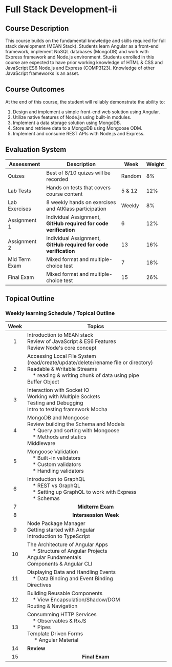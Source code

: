 # Full Stack Development-ii

## Course Description

This course builds on the fundamental knowledge and skills required for full stack development (MEAN
Stack). Students learn Angular as a front-end framework, implement NoSQL databases (MongoDB) and
work with Express framework and Node.js environment. Students enrolled in this course are expected to
have prior working knowledge of HTML & CSS and JavaScript ES6 Node.js and Express (COMP3123).
Knowledge of other JavaScript frameworks is an asset.

## Course Outcomes

At the end of this course, the student will reliably demonstrate the ability to:
1. Design and implement a simple front-end web solution using Angular.
2. Utilize native features of Node.js using built-in modules.
3. Implement a data storage solution using MongoDB.
4. Store and retrieve data to a MongoDB using Mongoose ODM.
5. Implement and consume REST APIs with Node.js and Express.

## Evaluation System

| Assessment | Description | Week | Weight |
| ---------- | ----------- | ---- | ------ |
| Quizes | Best of 8/10 quizes will be recorded | Random | 8% |
| Lab Tests | Hands on tests that covers course content | 5 & 12 | 12% |
| Lab Exercises | 8 weekly hands on exercises and AtKlass participation | Weekly | 8% |
| Assignment 1 | Individual Assignment, **GitHub required for code verification** | 6 | 12% |
| Assignment 2 | Individual Assignment, **GitHub required for code verification** | 13 | 16% |
| Mid Term Exam | Mixed format and multiple-choice test | 7 | 18% |
| Final Exam | Mixed format and multiple-choice test | 15 | 26% |

## Topical Outline
### Weekly learning Schedule / Topical Outline

| Week | Topics |
| :--: | ------ |
| 1 | Introduction to MEAN stack<br> Review of JavaScript & ES6 Features<br> Review Node's core concept
| 2 | Accessing Local File System (read/create/update/delete/rename file or directory)<br> Readable & Writable Streams<br>&nbsp;&nbsp;&nbsp;&nbsp;* reading & writing chunk of data using pipe<br> Buffer Object |
| 3 | Interaction with Socket IO<br> Working with Multiple Sockets<br> Testing and Debugging<br> Intro to testing framework Mocha |
| 4 | MongoDB and Mongoose<br> Review building the Schema and Models<br>&nbsp;&nbsp;&nbsp;&nbsp;* Query and sorting with Mongoose<br>&nbsp;&nbsp;&nbsp;&nbsp;* Methods and statics<br> Middleware |
| 5 | Mongoose Validation<br>&nbsp;&nbsp;&nbsp;&nbsp;* Built-in validators<br>&nbsp;&nbsp;&nbsp;&nbsp;* Custom validators<br>&nbsp;&nbsp;&nbsp;&nbsp;* Handling validators |
| 6 | Introduction to GraphQL<br>&nbsp;&nbsp;&nbsp;&nbsp;* REST vs GraphQL<br>&nbsp;&nbsp;&nbsp;&nbsp;* Setting up GraphQL to work with Express<br>&nbsp;&nbsp;&nbsp;&nbsp;* Schemas |
| 7 | <center>**Midterm Exam**</center> |
| 8 | <center>**Intersession Week**</center> |
| 9 | Node Package Manager<br> Getting started with Angular<br> Introduction to TypeScript |
| 10 | The Architecture of Angular Apps<br>&nbsp;&nbsp;&nbsp;&nbsp;* Structure of Angular Projects<br> Angular Fundamentals<br> Components & Angular CLI |
| 11 | Displaying Data and Handling Events<br>&nbsp;&nbsp;&nbsp;&nbsp;* Data Binding and Event Binding<br> Directives |
| 12 | Building Reusable Components<br>&nbsp;&nbsp;&nbsp;&nbsp;* View Encapsulation/Shadow/DOM<br> Routing & Navigation |
| 13 | Consumming HTTP Services<br>&nbsp;&nbsp;&nbsp;&nbsp;* Observables & RxJS<br>&nbsp;&nbsp;&nbsp;&nbsp;* Pipes<br> Template Driven Forms<br>&nbsp;&nbsp;&nbsp;&nbsp; * Angular Material |
| 14 | **Review** |
| 15 | <center>**Final Exam**</center> |
